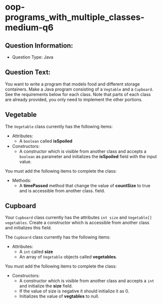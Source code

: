 # oop-programs_with_multiple_classes-medium-q6

## Question Information:

- Question Type: Java

## Question Text:

You want to write a program that models food and different storage containers. Make a Java program consisting of
a `Vegtable` and a `Cupboard`. See the requirements below for each class. Note that parts of each class are
already provided, you only need to implement the other portions.

## Vegetable

The `Vegetable` class currently has the following items:

- Attributes:
    - A `boolean` called **isSpoiled**
- Constructors:
    - A constructor which is visible from another class and accepts a `boolean` as parameter
      and initializes the **isSpoiled** field with the input value.

You must add the following items to complete the class:

- Methods:
    - A **timePassed** method that change the value of **countSize** to true and is accessible from another class.
      field.

## Cupboard

Your `Cupboard` class currently has the attributes `int size` and `Vegetable[] vegetables`. Create a
constructor which is accessible from another class and initializes this field.

The `Cupboard` class currently has the following items:

- Attributes:
    - A `int` called **size**
    - An array of `Vegetable` objects called **vegetables**.

You must add the following items to complete the class:

- Constructors:
    - A constructor which is visible from another class and accepts a `int`
      and initialize the **size** field.
    - If the value of size is negative it should initialize it as 0.
    - Initializes the value of **vegtables** to null.